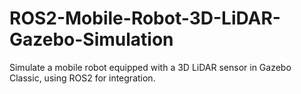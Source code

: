 # ROS2-Mobile-Robot-3D-LiDAR-Gazebo-Simulation
Simulate a mobile robot equipped with a 3D LiDAR sensor in Gazebo Classic, using ROS2 for integration.
